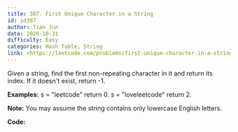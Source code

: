 ```yaml
---
title: 387. First Unique Character in a String
id: id387
author: Tian Jun
date: 2020-10-31
difficulty: Easy
categories: Hash Table, String
link: <https://leetcode.com/problems/first-unique-character-in-a-string/description/>
---
```


Given a string, find the first non-repeating character in it and return its
index. If it doesn't exist, return -1.

**Examples:**
            s = "leetcode"    return 0.        s = "loveleetcode"    return 2.    



**Note:** You may assume the string contains only lowercase English letters.


**Code:**
